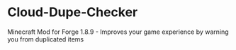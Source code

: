 # Cloud-Dupe-Checker
Minecraft Mod for Forge 1.8.9 - Improves your game experience by warning you from duplicated items
